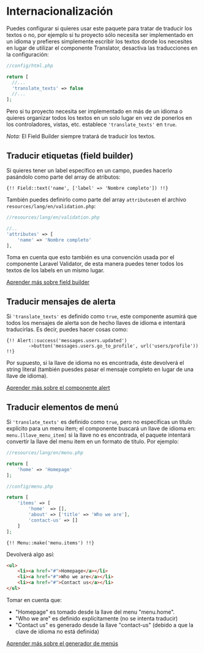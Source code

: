 # Internacionalización

Puedes configurar si quieres usar este paquete para tratar de traducir los textos o no, por ejemplo si tu proyecto sólo necesita ser implementado en un idioma y prefieres simplemente escribir los textos donde los necesites en lugar de utilizar el componente Translator, desactiva las traducciones en la configuración:

```php
//config/html.php

return [
  //...
  'translate_texts' => false
  //...
];
```

Pero si tu proyecto necesita ser implementado en más de un idioma o quieres organizar todos los textos en un solo lugar en vez de ponerlos en los controladores, vistas, etc. establece `'translate_texts'` en `true`.

*Nota:* El Field Builder siempre tratará de traducir los textos.

## Traducir etiquetas (field builder)

Si quieres tener un label específico en un campo, puedes hacerlo pasándolo como parte del array de atributos:
 
```blade
{!! Field::text('name', ['label' => 'Nombre completo']) !!}
```
 
También puedes definirlo como parte del array `attributes`en el archivo `resources/lang/en/validation.php`:
 
```php
//resources/lang/en/validation.php

//..
'attributes' => [
    'name' => 'Nombre completo'
],
```

Toma en cuenta que esto también es una convención usada por el componente Laravel Validator, de esta manera puedes tener todos los textos de los labels en un mismo lugar.  

[Aprender más sobre field builder](field-builder.md)

## Traducir mensajes de alerta

Si `'translate_texts'` es definido como `true`, este componente asumirá que todos los mensajes de alerta son de hecho llaves de idioma e intentará traducirlas. Es decir, puedes hacer cosas como:

```blade
{!! Alert::success('messages.users.updated')
        ->button('messages.users.go_to_profile', url('users/profile')) !!}
```

Por supuesto, si la llave de idioma no es encontrada, éste devolverá el string literal (también puesdes pasar el mensaje completo en lugar de una llave de idioma).

[Aprender más sobre el componente alert](alert-messages.md)

## Traducir elementos de menú

Si `'translate_texts'` es definido como `true`, pero no específicas un título explícito para un menu item; el componente buscará un llave de idioma en: `menu.[llave_menu_item]` si la llave no es encontrada, el paquete intentará convertir la llave del menu item en un formato de título. Por ejemplo:

```php
//resources/lang/en/menu.php

return [
    'home' => 'Homepage'
];
```

```php
//config/menu.php

return [
    'items' => [
        'home'  => [],
        'about' => ['title' => 'Who we are'],
        'contact-us' => []
    ]
];
```

```blade
{!! Menu::make('menu.items') !!}
```

Devolverá algo así:

```html
<ul>
    <li><a href="#">Homepage</a></li>
    <li><a href="#">Who we are</a></li>
    <li><a href="#">Contact us</a></li>
</ul>
```

Tomar en cuenta que:
 
* "Homepage" es tomado desde la llave del menu "menu.home".
* "Who we are" es definido explícitamente (no se intenta traducir)
* "Contact us" es generado desde la llave "contact-us" (debido a que la clave de idioma no está definida)

[Aprender más sobre el generador de menús](menu-generator.md)